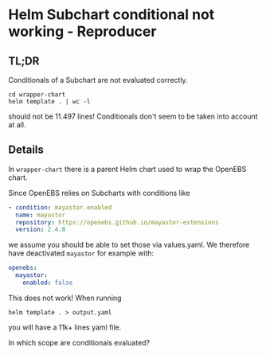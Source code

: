 # Helm Subchart conditional not working - Reproducer

## TL;DR

Conditionals of a Subchart are not evaluated correctly.

```shell
cd wrapper-chart
helm template . | wc -l
```

should not be 11.497 lines! Conditionals don't seem to be taken into account at all.

## Details

In `wrapper-chart` there is a parent Helm chart used to wrap the OpenEBS chart.

Since OpenEBS relies on Subcharts with conditions like

```yaml
- condition: mayastor.enabled
  name: mayastor
  repository: https://openebs.github.io/mayastor-extensions
  version: 2.4.0
```

we assume you should be able to set those via values.yaml. We therefore have deactivated `mayastor` for example with:

```yaml
openebs:
  mayastor:
    enabled: false
```

This does not work! When running

```shell
helm template . > output.yaml
```

you will have a 11k+ lines yaml file.

In which scope are conditionals evaluated?
